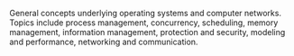 General concepts underlying operating systems and computer networks. Topics include process management, concurrency, scheduling, memory management, information management, protection and security, modeling and performance, networking and communication. 
